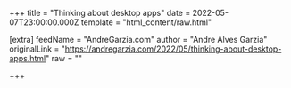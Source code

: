 
+++
title = "Thinking about desktop apps"
date = 2022-05-07T23:00:00.000Z
template = "html_content/raw.html"

[extra]
feedName = "AndreGarzia.com"
author = "Andre Alves Garzia"
originalLink = "https://andregarzia.com/2022/05/thinking-about-desktop-apps.html"
raw = ""

+++

